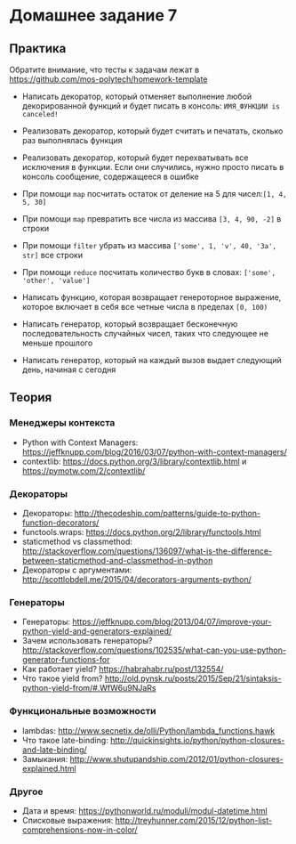 # Домашнее задание 7

## Практика

Обратите внимание, что тесты к задачам лежат в https://github.com/mos-polytech/homework-template

- Написать декоратор, который отменяет выполнение любой декорированной функций и будет писать в консоль: `ИМЯ_ФУНКЦИИ is canceled!`
- Реализовать декоратор, который будет считать и печатать, сколько раз выполнялась функция
- Реализовать декоратор, который будет перехватывать все исключения в функции. Если они случились, нужно просто писать в консоль сообщение, содержащееся в ошибке

- При помощи `map` посчитать остаток от деление на 5 для чисел:`[1, 4, 5, 30]`
- При помощи `map` превратить все числа из массива `[3, 4, 90, -2]` в строки
- При помощи `filter` убрать из массива `['some', 1, 'v', 40, '3a', str]` все строки
- При помощи `reduce` посчитать количество букв в словах: `['some', 'other', 'value']`

- Написать функцию, которая возвращает генероторное выражение, которое включает в себя все четные числа в пределах `[0, 100)`
- Написать генератор, который возвращает бесконечную последовательность случайных чисел, таких что следующее не меньше прошлого
- Написать генератор, который на каждый вызов выдает следующий день, начиная с сегодня


## Теория

### Менеджеры контекста

- Python with Context Managers: https://jeffknupp.com/blog/2016/03/07/python-with-context-managers/
- contextlib: https://docs.python.org/3/library/contextlib.html и https://pymotw.com/2/contextlib/

### Декораторы

- Декораторы: http://thecodeship.com/patterns/guide-to-python-function-decorators/
- functools.wraps: https://docs.python.org/2/library/functools.html
- staticmethod vs classmethod: http://stackoverflow.com/questions/136097/what-is-the-difference-between-staticmethod-and-classmethod-in-python
- Декораторы с аргументами: http://scottlobdell.me/2015/04/decorators-arguments-python/

### Генераторы

- Генераторы: https://jeffknupp.com/blog/2013/04/07/improve-your-python-yield-and-generators-explained/
- Зачем использовать генераторы? http://stackoverflow.com/questions/102535/what-can-you-use-python-generator-functions-for
- Как работает yield? https://habrahabr.ru/post/132554/
- Что такое yield from? http://old.pynsk.ru/posts/2015/Sep/21/sintaksis-python-yield-from/#.WfW6u9NJaRs

### Функциональные возможности

- lambdas: http://www.secnetix.de/olli/Python/lambda_functions.hawk
- Что такое late-binding: http://quickinsights.io/python/python-closures-and-late-binding/
- Замыкания: http://www.shutupandship.com/2012/01/python-closures-explained.html

### Другое

- Дата и время: https://pythonworld.ru/moduli/modul-datetime.html
- Списковые выражения: http://treyhunner.com/2015/12/python-list-comprehensions-now-in-color/
